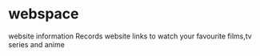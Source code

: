 # webspace
website information
Records website links to watch your favourite films,tv series and anime
